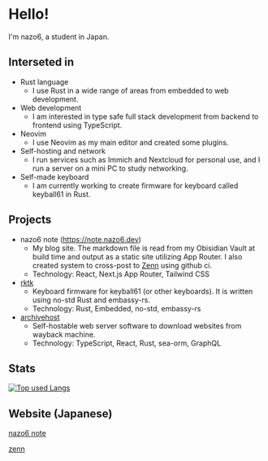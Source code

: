 # Hello!

I'm nazo6, a student in Japan.

## Interseted in

- Rust language
  - I use Rust in a wide range of areas from embedded to web development.
- Web development
  - I am interested in type safe full stack development from backend to frontend
    using TypeScript.
- Neovim
  - I use Neovim as my main editor and created some plugins.
- Self-hosting and network
  - I run services such as Immich and Nextcloud for personal use, and I run a
    server on a mini PC to study networking.
- Self-made keyboard
  - I am currently working to create firmware for keyboard called keyball61 in
    Rust.

## Projects

- nazo6 note (https://note.nazo6.dev)
  - My blog site. The markdown file is read from my Obisidian Vault at build
    time and output as a static site utilizing App Router. I also created system
    to cross-post to [Zenn](https://zenn.dev/) using github ci.
  - Technology: React, Next.js App Router, Tailwind CSS
- [rktk](https://github.com/nazo6/rktk)
  - Keyboard firmware for keyball61 (or other keyboards). It is written using
    no-std Rust and embassy-rs.
  - Technology: Rust, Embedded, no-std, embassy-rs
- [archivehost](https://github.com/nazo6/archivehost)
  - Self-hostable web server software to download websites from wayback machine.
  - Technology: TypeScript, React, Rust, sea-orm, GraphQL

## Stats

[![Top used Langs](https://github-readme-stats.vercel.app/api/top-langs/?username=nazo6&layout=compact&theme=tokyonight&exclude_repo=telescope-tailwind.nvim,ianothercast)](https://github.com/nazo6/)

## Website (Japanese)

[nazo6 note](https://note.nazo6.dev)

[zenn](https://zenn.dev/nazo6)
